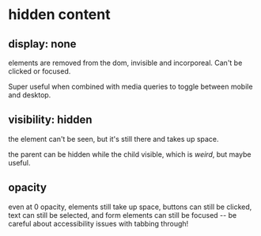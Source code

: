 # hidden content

## display: none

elements are removed from the dom, invisible and incorporeal. Can't be clicked or focused.

Super useful when combined with media queries to toggle between mobile and desktop.

## visibility: hidden

the element can't be seen, but it's still there and takes up space.

the parent can be hidden while the child visible, which is _weird_, but maybe useful.

## opacity

even at 0 opacity, elements still take up space, buttons can still be clicked, text can still be selected, and form elements can still be focused -- be careful about accessibility issues with tabbing through!
